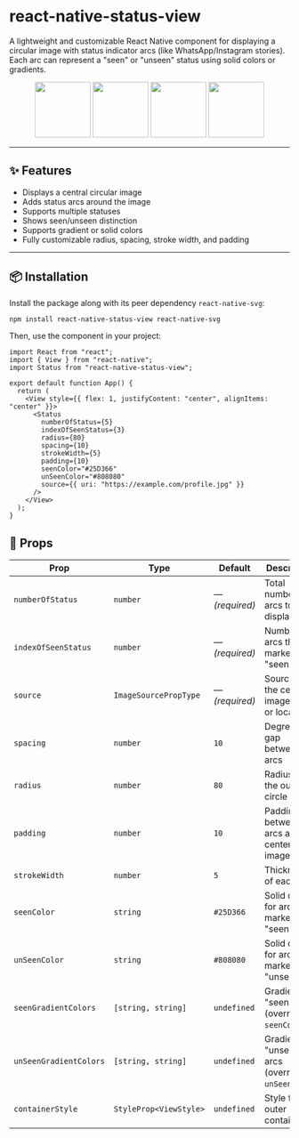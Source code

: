 # react-native-status-view

A lightweight and customizable React Native component for displaying a circular image with status indicator arcs (like WhatsApp/Instagram stories). Each arc can represent a "seen" or "unseen" status using solid colors or gradients.

<p align="center">
  <img src="https://github.com/akshayambaliya/images/blob/89bdf4baea1f3cfb682cad27db5d863e6b9439f9/IMG_5380.PNG" width="100" />
  <img src="https://github.com/akshayambaliya/images/blob/89bdf4baea1f3cfb682cad27db5d863e6b9439f9/IMG_5381.PNG" width="100" />
  <img src="https://github.com/akshayambaliya/images/blob/89bdf4baea1f3cfb682cad27db5d863e6b9439f9/IMG_5382.PNG" width="100" />
  <img src="https://github.com/akshayambaliya/images/blob/89bdf4baea1f3cfb682cad27db5d863e6b9439f9/IMG_5383.PNG" width="100" />
</p>

---

## ✨ Features

- Displays a central circular image
- Adds status arcs around the image
- Supports multiple statuses
- Shows seen/unseen distinction
- Supports gradient or solid colors
- Fully customizable radius, spacing, stroke width, and padding

---

## 📦 Installation

Install the package along with its peer dependency `react-native-svg`:

```bash
npm install react-native-status-view react-native-svg
```

Then, use the component in your project:

```tsx
import React from "react";
import { View } from "react-native";
import Status from "react-native-status-view";

export default function App() {
  return (
    <View style={{ flex: 1, justifyContent: "center", alignItems: "center" }}>
      <Status
        numberOfStatus={5}
        indexOfSeenStatus={3}
        radius={80}
        spacing={10}
        strokeWidth={5}
        padding={10}
        seenColor="#25D366"
        unSeenColor="#808080"
        source={{ uri: "https://example.com/profile.jpg" }}
      />
    </View>
  );
}
```

## 🧩 Props

| Prop                   | Type                   | Default        | Description                                          |
| ---------------------- | ---------------------- | -------------- | ---------------------------------------------------- |
| `numberOfStatus`       | `number`               | — _(required)_ | Total number of arcs to display                      |
| `indexOfSeenStatus`    | `number`               | — _(required)_ | Number of arcs that are marked as "seen"             |
| `source`               | `ImageSourcePropType`  | — _(required)_ | Source for the center image (URL or local file)      |
| `spacing`              | `number`               | `10`           | Degrees of gap between arcs                          |
| `radius`               | `number`               | `80`           | Radius of the outer circle                           |
| `padding`              | `number`               | `10`           | Padding between arcs and the center image            |
| `strokeWidth`          | `number`               | `5`            | Thickness of each arc                                |
| `seenColor`            | `string`               | `#25D366`      | Solid color for arcs marked as "seen"                |
| `unSeenColor`          | `string`               | `#808080`      | Solid color for arcs marked as "unseen"              |
| `seenGradientColors`   | `[string, string]`     | `undefined`    | Gradient for "seen" arcs (overrides `seenColor`)     |
| `unSeenGradientColors` | `[string, string]`     | `undefined`    | Gradient for "unseen" arcs (overrides `unSeenColor`) |
| `containerStyle`       | `StyleProp<ViewStyle>` | `undefined`    | Style for the outer container                        |
